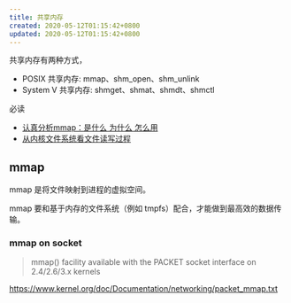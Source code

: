 ```yaml
---
title: 共享内存
created: 2020-05-12T01:15:42+0800
updated: 2020-05-12T01:15:42+0800
---
```



共享内存有两种方式，

- POSIX 共享内存: mmap、shm_open、shm_unlink
- System V 共享内存: shmget、shmat、shmdt、shmctl

必读

- [认真分析mmap：是什么 为什么 怎么用](https://www.cnblogs.com/huxiao-tee/p/4660352.html)
- [从内核文件系统看文件读写过程](https://www.cnblogs.com/huxiao-tee/p/4657851.html)

## mmap

mmap 是将文件映射到进程的虚拟空间。

mmap 要和基于内存的文件系统（例如 tmpfs）配合，才能做到最高效的数据传输。

### mmap on socket

> mmap() facility available with the PACKET socket interface on 2.4/2.6/3.x kernels

https://www.kernel.org/doc/Documentation/networking/packet_mmap.txt
